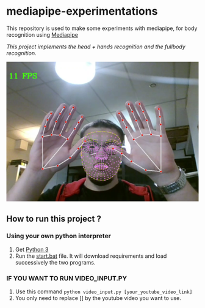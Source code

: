 # mediapipe-experimentations

This repository is used to make some experiments with mediapipe, for body recognition using [Mediapipe](https://ai.google.dev/edge/mediapipe/solutions/guide?hl=fr) 

*This project implements the head + hands recognition and the fullbody recognition.*

![HandRecognition](screenshots/hands_head.png)

## How to run this project ?

### Using your own python interpreter

1. Get [Python 3](https://www.python.org/downloads/)
2. Run the [start.bat](start.bat) file. It will download requirements and load successively the two programs.

### IF YOU WANT TO RUN VIDEO_INPUT.PY

1. Use this command `python video_input.py [your_youtube_video_link]`
2. You only need to replace [] by the youtube video you want to use.
